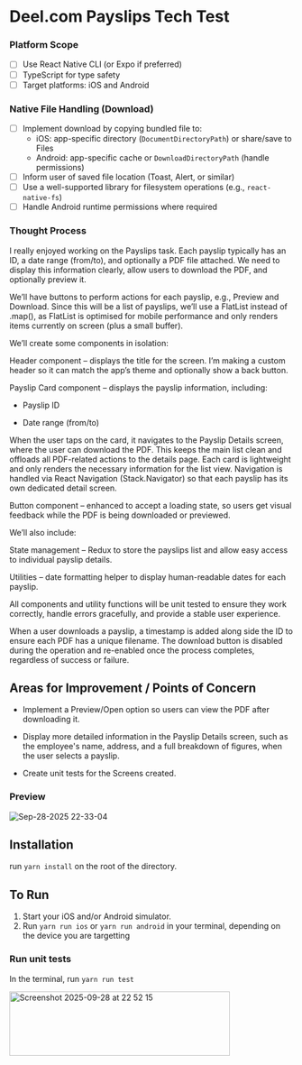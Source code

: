 
# Deel.com Payslips Tech Test

### Platform Scope
- [ ] Use React Native CLI (or Expo if preferred)
- [ ] TypeScript for type safety
- [ ] Target platforms: iOS and Android

### Native File Handling (Download)
- [ ] Implement download by copying bundled file to:
  - iOS: app-specific directory (`DocumentDirectoryPath`) or share/save to Files
  - Android: app-specific cache or `DownloadDirectoryPath` (handle permissions)
- [ ] Inform user of saved file location (Toast, Alert, or similar)
- [ ] Use a well-supported library for filesystem operations (e.g., `react-native-fs`)
- [ ] Handle Android runtime permissions where required

### Thought Process

I really enjoyed working on the Payslips task. Each payslip typically has an ID, a date range (from/to), and optionally a PDF file attached. We need to display this information clearly, allow users to download the PDF, and optionally preview it.

We’ll have buttons to perform actions for each payslip, e.g., Preview and Download. Since this will be a list of payslips, we’ll use a FlatList instead of .map(), as FlatList is optimised for mobile performance and only renders items currently on screen (plus a small buffer).

We’ll create some components in isolation:

Header component – displays the title for the screen. I’m making a custom header so it can match the app’s theme and optionally show a back button.

Payslip Card component – displays the payslip information, including:

- Payslip ID

- Date range (from/to)

When the user taps on the card, it navigates to the Payslip Details screen, where the user can download the PDF. This keeps the main list clean and offloads all PDF-related actions to the details page. Each card is lightweight and only renders the necessary information for the list view. Navigation is handled via React Navigation (Stack.Navigator) so that each payslip has its own dedicated detail screen.

Button component – enhanced to accept a loading state, so users get visual feedback while the PDF is being downloaded or previewed.

We’ll also include:

State management – Redux to store the payslips list and allow easy access to individual payslip details.

Utilities – date formatting helper to display human-readable dates for each payslip.

All components and utility functions will be unit tested to ensure they work correctly, handle errors gracefully, and provide a stable user experience.

When a user downloads a payslip, a timestamp is added along side the ID to ensure each PDF has a unique filename. The download button is disabled during the operation and re-enabled once the process completes, regardless of success or failure.

## Areas for Improvement / Points of Concern

- Implement a Preview/Open option so users can view the PDF after downloading it.

- Display more detailed information in the Payslip Details screen, such as the employee's name, address, and a full breakdown of figures, when the user selects a payslip.

- Create unit tests for the Screens created.

### Preview

![Sep-28-2025 22-33-04](https://github.com/user-attachments/assets/172d4f8a-6785-4e8f-85d0-08bf2792ed0c)


## Installation
run `yarn install` on the root of the directory.

## To Run

1. Start your iOS and/or Android simulator.
2. Run `yarn run ios` or `yarn run android` in your terminal, depending on the device you are targetting

### Run unit tests

In the terminal, run ```yarn run test```

<img width="391" height="114" alt="Screenshot 2025-09-28 at 22 52 15" src="https://github.com/user-attachments/assets/c7c2b077-183b-4431-bcd4-332b2ef91db8" />

